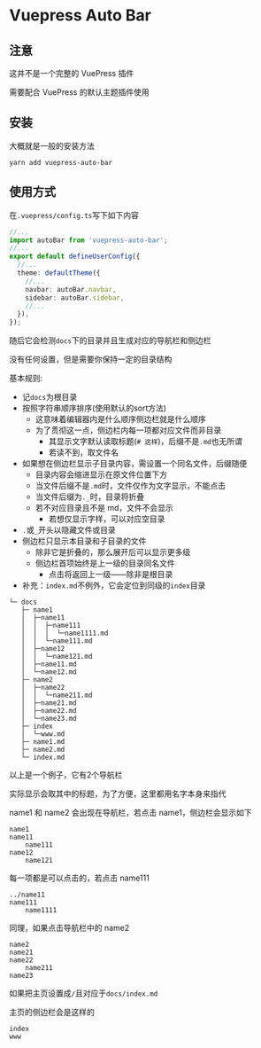 # Vuepress Auto Bar

## 注意

这并不是一个完整的 VuePress 插件

需要配合 VuePress 的默认主题插件使用

## 安装

大概就是一般的安装方法

```
yarn add vuepress-auto-bar
```

## 使用方式

在`.vuepress/config.ts`写下如下内容

```ts
//...
import autoBar from 'vuepress-auto-bar';
//...
export default defineUserConfig({
  //...
  theme: defaultTheme({
    //...
    navbar: autoBar.navbar,
    sidebar: autoBar.sidebar,
    //...
  }),
});
```

随后它会检测`docs`下的目录并且生成对应的导航栏和侧边栏

没有任何设置，但是需要你保持一定的目录结构

基本规则:

- 记`docs`为根目录
- 按照字符串顺序排序(使用默认的sort方法)
  - 这意味着编辑器内是什么顺序侧边栏就是什么顺序
  - 为了贯彻这一点，侧边栏内每一项都对应文件而非目录
    - 其显示文字默认读取标题(`# 这样`)，后缀不是`.md`也无所谓
    - 若读不到，取文件名
- 如果想在侧边栏显示子目录内容，需设置一个同名文件，后缀随便
  - 目录内容会缩进显示在原文件位置下方
  - 当文件后缀不是`.md`时，文件仅作为文字显示，不能点击
  - 当文件后缀为`._`时，目录将折叠
  - 若不对应目录且不是 md，文件不会显示
    - 若想仅显示字样，可以对应空目录
- `.`或`_`开头以隐藏文件或目录
- 侧边栏只显示本目录和子目录的文件
  - 除非它是折叠的，那么展开后可以显示更多级
  - 侧边栏首项始终是上一级的目录同名文件
    - 点击将返回上一级——除非是根目录
- 补充：`index.md`不例外，它会定位到同级的`index`目录

```
└─ docs
   ├─ name1
   │  ├─name11
   │  │  ├─name111
   │  │  │  └─name1111.md
   │  │  └─name111.md
   │  ├─name12
   │  │  └─name121.md
   │  ├─name11.md
   │  └─name12.md
   ├─ name2
   │  ├─name22
   │  │  └─name211.md
   │  ├─name21.md
   │  ├─name22.md
   │  └─name23.md
   ├─ index
   │  └─www.md
   ├─ name1.md
   ├─ name2.md
   └─ index.md
```

以上是一个例子，它有2个导航栏

实际显示会取其中的标题，为了方便，这里都用名字本身来指代

name1 和 name2 会出现在导航栏，若点击 name1，侧边栏会显示如下

```
name1
name11
    name111
name12
    name121
```

每一项都是可以点击的，若点击 name111

```
../name11
name111
    name1111
```

同理，如果点击导航栏中的 name2

```
name2
name21
name22
    name211
name23
```

如果把主页设置成`/`且对应于`docs/index.md`

主页的侧边栏会是这样的

```
index
www
```

